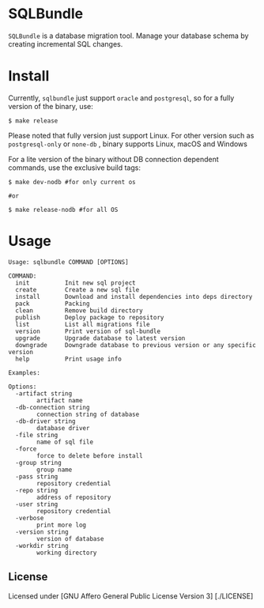 # SQLBundle

`SQLBundle` is a database migration tool. Manage your database schema by creating incremental SQL changes.

# Install

Currently, `sqlbundle` just support `oracle` and `postgresql`, so for a fully version of the binary, use:

```shell
$ make release
```

Please noted that fully version just support Linux. For other version such as `postgresql-only` or `none-db` , binary supports Linux, macOS and Windows



For a lite version of the binary without DB connection dependent commands, use the exclusive build tags:

```shell
$ make dev-nodb #for only current os

#or

$ make release-nodb #for all OS
```



# Usage

```shell
Usage: sqlbundle COMMAND [OPTIONS]

COMMAND:
  init          Init new sql project
  create        Create a new sql file
  install       Download and install dependencies into deps directory
  pack          Packing
  clean         Remove build directory
  publish       Deploy package to repository
  list          List all migrations file
  version       Print version of sql-bundle
  upgrade       Upgrade database to latest version
  downgrade     Downgrade database to previous version or any specific version
  help          Print usage info

Examples:

Options:
  -artifact string
    	artifact name
  -db-connection string
    	connection string of database
  -db-driver string
    	database driver
  -file string
    	name of sql file
  -force
    	force to delete before install
  -group string
    	group name
  -pass string
    	repository credential
  -repo string
    	address of repository
  -user string
    	repository credential
  -verbose
    	print more log
  -version string
    	version of database
  -workdir string
    	working directory
```

## License

Licensed under [GNU Affero General Public License Version 3] [./LICENSE]

